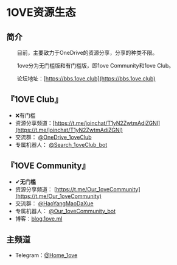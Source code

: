 # 1OVE资源生态

## 简介

&emsp;&emsp;目前，主要致力于OneDrive的资源分享，分享的种类不限。

&emsp;&emsp;1ove分为无门槛版和有门槛版，即1ove Community和1ove Club。

&emsp;&emsp;论坛地址：[https://bbs.1ove.club](https://bbs.1ove.club)

## 『1OVE Club』

* ❌有门槛
* 资源分享频道：[https://t.me/joinchat/T1yN2ZwtmAdiZGNl](https://t.me/joinchat/T1yN2ZwtmAdiZGNl)
* 交流群： [@OneDrive_1oveClub](https://t.me/OneDrive_1oveClub)
* 专属机器人： [@Search_1oveClub_bot](https://t.me/Search_1oveClub_bot)

## 『1OVE Community』

* ✔**无门槛**
* 资源分享频道： [https://t.me/Our_1oveCommunity](https://t.me/Our_1oveCommunity)
* 交流群： [@HaoYangMaoDaXue](https://t.me/HaoYangMaoDaXue)
* 专属机器人： [@Our_1oveCommunity_bot](https://t.me/Our_1oveCommunity_bot)
* 博客：[blog.1ove.ml](https://blog.1ove.ml)

## 主频道

* Telegram：[@Home_1ove](https://t.me/Home_1ove)

